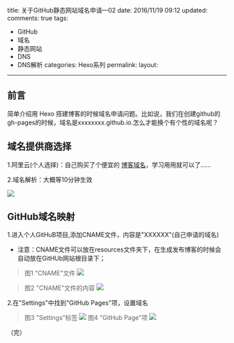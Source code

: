 title:	关于GitHub静态网站域名申请—02
date:	2016/11/19 09:12
updated:
comments:	true
tags:
- GitHub
- 域名
- 静态网站
- DNS
- DNS解析
categories:	Hexo系列
permalink:
layout:
---
<style>
    .article-entry h2 {
      text-align: left;
    }
    .article-entry h2::before, .article-entry h2::after {
      content: "";
    }
</style>

<h2 id="intro">前言</h2>简单介绍用 Hexo 搭建博客的时候域名申请问题。比如说，我们在创建github的gh-pages的时候，域名是xxxxxxxx.github.io.怎么才能换个有个性的域名呢？

<!-- more -->

[0]:http://xiahl.top/

## 域名提供商选择

1.阿里云(个人选择)：自己购买了个便宜的 [博客域名][0]，学习用用就可以了......

2.域名解析：大概等10分钟生效

![](/resources/domainJ.jpg)

## GitHub域名映射

1.进入个人GitHuB项目,添加CNAME文件，内容是"XXXXXX"(自己申请的域名)

- 注意：CNAME文件可以放在resources文件夹下，在生成发布博客的时候会自动放在GitHUb网站根目录下；

> 图1 "CNAME"文件
![](/resources/CNAME-file.jpg)

> 图2 "CNAME"文件的内容
![](/resources/CNAME-file-content.jpg)

2.在"Settings"中找到"GitHub Pages"项，设置域名
> 图3 "Settings"标签
![](/resources/GitHub-settings.jpg)
> 图4 "GitHub Page"项
![](/resources/GitHub-domain.jpg)

（完）
